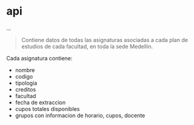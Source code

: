 # api
...

> Contiene datos de todas las asignaturas asociadas a cada plan de estudios de cada facultad, en toda la sede Medellin.

Cada asignatura contiene:
- nombre
- codigo
- tipologia
- creditos
- facultad
- fecha de extraccion
- cupos totales disponibles
- grupos con informacion de horario, cupos, docente